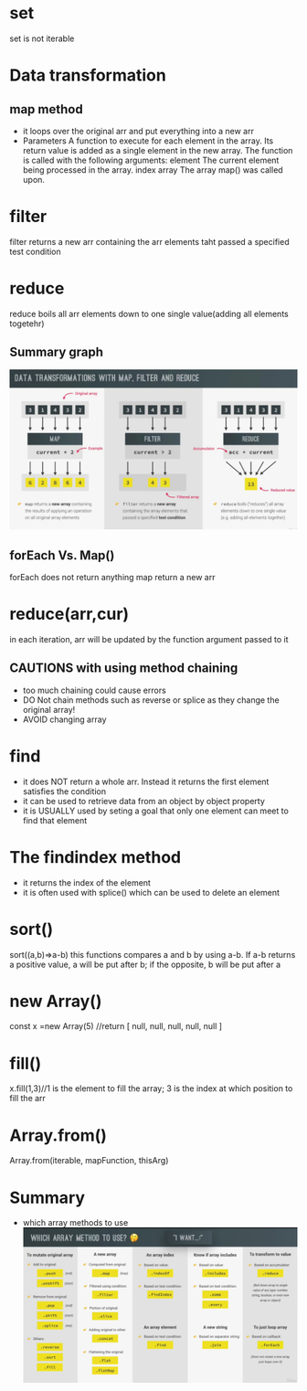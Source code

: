 # set 
set is not iterable
# Data transformation
## map method
- it loops over the original arr and put everything into a new arr
- Parameters
A function to execute for each element in the array. Its return value is added as a single element in the new array. The function is called with the following arguments:
element
The current element being processed in the array.
index
array
The array map() was called upon.


# filter
filter returns a new arr containing the arr elements taht passed a specified test condition 
# reduce
reduce boils all arr elements down to one single value(adding all elements togetehr)
## Summary graph
![](./Screenshot%202023-07-07%20at%2018.13.54.png)
## forEach Vs. Map()
forEach does not return anything
map return a new arr
# reduce(arr,cur)
in each iteration, arr will be updated by the function argument passed to it
## CAUTIONS with using method chaining
- too much chaining could cause errors
- DO Not chain methods such as reverse or splice as they change the original array!
- AVOID changing array
# find
- it does NOT return a whole arr. Instead it returns the first element satisfies the condition 
- it can be used to retrieve data from an object by object property
- it is USUALLY used by seting a goal that only one element can meet to find that element
# The findindex method
- it returns the index of the element 
- it is often used with splice() which can be used to delete an element
# sort()
sort((a,b)=>a-b)
this functions compares a and b by using a-b. If a-b returns a positive value, a will be put
after b; if the opposite, b will be put after a
# new Array()
const x =new Array(5)
//return [
    null,
    null,
    null,
    null,
    null
]
# fill()
x.fill(1,3)//1 is the element to fill the array; 3 is the index at which position to fill the arr
# Array.from()
Array.from(iterable, mapFunction, thisArg)


# Summary 
- which array methods to use
![summary graph](./Screenshot%202023-07-10%20at%2022.11.07.png)
